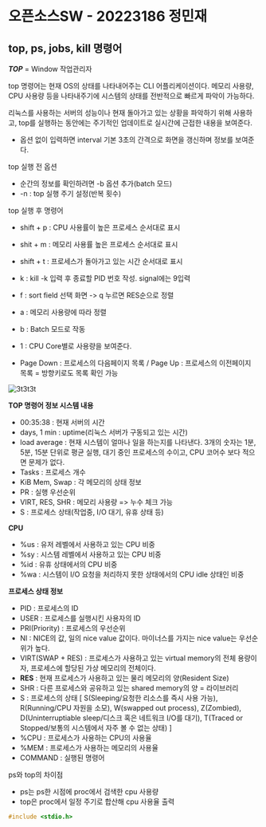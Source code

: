 # 오픈소스SW - 20223186 정민재

**top, ps, jobs, kill 명령어**
---------------------------
***TOP*** = Window 작업관리자

top 명령어는 현재 OS의 상태를 나타내어주는 CLI 어플리케이션이다. 
메모리 사용량, CPU 사용량 등을 나타내주기에 시스템의 상태를 전반적으로 빠르게 파악이 가능하다.

리눅스를 사용하는 서버의 성능이나 현재 돌아가고 있는 상황을 파악하기 위해 사용하고, top를 실행하는 동안에는 주기적인 업데이트로 실시간에 근접한 내용을 보여준다.

* 옵션 없이 입력하면 interval 기본 3초의 간격으로 화면을 갱신하며 정보를 보여준다.

top 실행 전 옵션
* 순간의 정보를 확인하려면 -b 옵션 추가(batch 모드)
* -n : top 실행 주기 설정(반복 횟수)

top 실행 후 명령어
* shift + p : CPU 사용률이 높은 프로세스 순서대로 표시
* shit + m : 메모리 사용률 높은 프로세스 순서대로 표시
* shift + t : 프로세스가 돌아가고 있는 시간 순서대로 표시
* k : kill  -k 입력 후 종료할 PID 번호 작성. signal에는 9입력
* f : sort field 선택 화면 -> q 누르면 RES순으로 정렬
* a : 메모리 사용량에 따라 정렬
* b : Batch 모드로 작동
* 1 : CPU Core별로 사용량을 보여준다.


* Page Down : 프로세스의 다음페이지 목록 / Page Up : 프로세스의 이전페이지 목록
= 방향키로도 목록 확인 가능


![3t3t3t](https://user-images.githubusercontent.com/106823471/171893473-344cc2ae-791d-4897-8096-075ba554896b.PNG)


**TOP 명령어 정보 시스템 내용**
* 00:35:38 : 현재 서버의 시간
* days, 1 min : uptime(리눅스 서버가 구동되고 있는 시간)
* load average : 현재 시스템이 얼마나 일을 하는지를 나타낸다. 3개의 숫자는 1분, 5분, 15분 단위로 평균 실행, 대기 중인 프로세스의 수이고, CPU 코어수 보다 적으면 문제가 없다.
* Tasks : 프로세스 개수
* KiB Mem, Swap : 각 메모리의 상태 정보
* PR : 실행 우선순위
* VIRT, RES, SHR : 메모리 사용량 => 누수 체크 가능
* S : 프로세스 상태(작업중, I/O 대기, 유휴 상태 등)

**CPU**
* %us : 유저 레벨에서 사용하고 있는 CPU 비중
* %sy : 시스템 레벨에서 사용하고 있는 CPU 비중
* %id : 유휴 상태에서의 CPU 비중
* %wa : 시스템이 I/O 요청을 처리하지 못한 상태에서의 CPU idle 상태인 비중

**프로세스 상태 정보**
* PID : 프로세스의 ID
* USER : 프로세스를 실행시킨 사용자의 ID
* PRI(Priority) : 프로세스의 우선순위
* NI : NICE의 값, 일의 nice value 값이다. 마이너스를 가지는 nice value는 우선순위가 높다.
* VIRT(SWAP + RES) : 프로세스가 사용하고 있는 virtual memory의 전체 용량이자, 프로세스에 할당된 가상 메모리의 전체이다.
* **RES** : 현재 프로세스가 사용하고 있는 물리 메모리의 양(Resident Size) 
* SHR : 다른 프로세스와 공유하고 있는 shared memory의 양 = 라이브러리
* S : 프로세스의 상태 [ S(Sleeping/요청한 리소스를 즉시 사용 가능), R(Running/CPU 자원을 소모), W(swapped out process), Z(Zombied), D(Uninterruptiable sleep/디스크 혹은 네트워크 I/O를 대기), T(Traced or Stopped/보통의 시스템에서 자주 볼 수 없는 상태) ]
* %CPU : 프로세스가 사용하는 CPU의 사용율
* %MEM : 프로세스가 사용하는 메모리의 사용율
* COMMAND : 실행된 명령어 










ps와 top의 차이점
* ps는 ps한 시점에 proc에서 검색한 cpu 사용량
* top은 proc에서 일정 주기로 합산해 cpu 사용율 출력


```c
#include <stdio.h>
```
